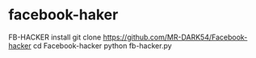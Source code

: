 # facebook-haker
FB-HACKER  install git clone https://github.com/MR-DARK54/Facebook-hacker  cd Facebook-hacker  python fb-hacker.py
